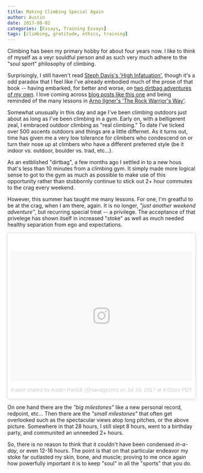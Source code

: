 ```yaml
---
title: Making Climbing Special Again
author: Austin
date: 2017-08-02
categories: [Essays, Training Essays]
tags: [climbing, gratitude, ethics, training]
---
```


Climbing has been my primary hobby for about four years now.  I like to 
think of myself as a veyr souldful person and as such very much adhere to 
the "soul sport" philosophy of climbing.                                

Surprisingly, I still haven't read [Steph Davis's 'High 
Infatuation'](https://www.amazon.com/High-Infatuation-Climbers-Guide-Gravity/dp/1594850658), though it's a odd paradox that I feel like I've 
already embodied much of the prose of that book -- having embarked, for better and worse, on [two dirtbag adventures of my 
own](http://rockandcode.ga/tags/#dirtbag).  I love coming across [blog posts like this 
one](http://www.erickraus.com/what-climbing-rainier-taught-me-about-setting-goals/) and being reminded of the many lessons in [Arno Ilgner's 
'The Rock Warrior's 
Way'](https://www.amazon.com/Rock-Warriors-Way-Training-Climbers/dp/0974011215/ref=sr_1_1?ie=UTF8&qid=1501686870&sr=8-1&keywords=rock+warrior+way).  

Somewhat unusually in this day and age I've been climbing outdoors just about as long as I've been climbing in a gym.  Early on, with a 
belligerent zeal, I embraced outdoor climbing as "real climbing."  To date I've ticked over 500 ascents outdoors and things are a little 
differnet.  As it turns out, time has given me a very low tolerance for climbers who condescend on or turn their nose up at climbers who have a 
different preferred style (be it indoor vs. outdoor, boulder vs. trad, etc...).

As an estblished "dirtbag", a few months ago I settled in to a new hous that's less than 10 minutes from a climbing gym.  It simply made more 
logical sense to got to the gym as much as possible to make use of this opportunity rather than stubbornly continue to stick out 2+ hour 
commutes to the crag every weekend.

However, this summer has taught me many lessons.  For one, I'm greatful to be at the crag, when I am there, again.  It is no longer, *"just 
another weekend adventure"*, but recurring special treat -- a privilege.  The acceptance of that privelege has shown itself in increased 
"stoke" as well as much needed healthy separation from ego and expectations.

<blockquote class="instagram-media" data-instgrm-version="7" style=" background:#FFF; border:0; border-radius:3px; box-shadow:0 0 1px 0 
rgba(0,0,0,0.5),0 1px 10px 0 rgba(0,0,0,0.15); margin: 1px; max-width:658px; padding:0; width:99.375%; width:-webkit-calc(100% - 2px); 
width:calc(100% - 2px);"><div style="padding:8px;"> <div style=" background:#F8F8F8; line-height:0; margin-top:40px; 
padding:35.648148148148145% 0; text-align:center; width:100%;"> <div style=" 
background:url(data:image/png;base64,iVBORw0KGgoAAAANSUhEUgAAACwAAAAsCAMAAAApWqozAAAABGdBTUEAALGPC/xhBQAAAAFzUkdCAK7OHOkAAAAMUExURczMzPf399fX1+bm5mzY9AMAAADiSURBVDjLvZXbEsMgCES5/P8/t9FuRVCRmU73JWlzosgSIIZURCjo/ad+EQJJB4Hv8BFt+IDpQoCx1wjOSBFhh2XssxEIYn3ulI/6MNReE07UIWJEv8UEOWDS88LY97kqyTliJKKtuYBbruAyVh5wOHiXmpi5we58Ek028czwyuQdLKPG1Bkb4NnM+VeAnfHqn1k4+GPT6uGQcvu2h2OVuIf/gWUFyy8OWEpdyZSa3aVCqpVoVvzZZ2VTnn2wU8qzVjDDetO90GSy9mVLqtgYSy231MxrY6I2gGqjrTY0L8fxCxfCBbhWrsYYAAAAAElFTkSuQmCC); 
display:block; height:44px; margin:0 auto -44px; position:relative; top:-22px; width:44px;"></div></div><p style=" color:#c9c8cd; 
font-family:Arial,sans-serif; font-size:14px; line-height:17px; margin-bottom:0; margin-top:8px; overflow:hidden; padding:8px 0 7px; 
text-align:center; text-overflow:ellipsis; white-space:nowrap;"><a href="https://www.instagram.com/p/BXMD2SwA8GE/" style=" color:#c9c8cd; 
font-family:Arial,sans-serif; font-size:14px; font-style:normal; font-weight:normal; line-height:17px; text-decoration:none;" target="_blank">A 
post shared by Austin Patrick (@savagezen)</a> on <time style=" font-family:Arial,sans-serif; font-size:14px; line-height:17px;" 
datetime="2017-07-30T23:02:49+00:00">Jul 30, 2017 at 4:02pm PDT</time></p></div></blockquote> <script async defer 
src="//platform.instagram.com/en_US/embeds.js"></script>

On one hand there are the *"big milestones"* like a new personal record, redpoint, etc...  Then there are the *"small milestones"* that often 
get overlooked such as the spectacular views atop long pitches, or the above picture.  Somewhere in that 28 hours, I still slept 8 hours, went 
to a birthday party, and communited an unneeded 2+ hours.  

So, there is no reason to think that it couldn't have been condensed *in-a-day*, or even 12-16 hours.  The point is that on that particular 
endeavor my stoke far outlasted my skin, bone, and muscle; proving to me once again how powerfully important it is to keep "soul" in all the 
"sports" that you do.
